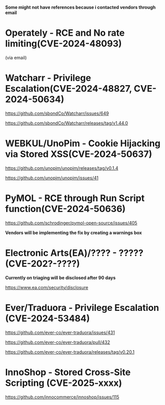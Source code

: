 **Some might not have references because i contacted vendors through email**

<h1>Operately - RCE and No rate limiting(CVE-2024-48093)</h1>

(via email)

<h1>Watcharr - Privilege Escalation(CVE-2024-48827, CVE-2024-50634)</h1>

https://github.com/sbondCo/Watcharr/issues/649

https://github.com/sbondCo/Watcharr/releases/tag/v1.44.0

<h1>WEBKUL/UnoPim - Cookie Hijacking via Stored XSS(CVE-2024-50637)</h1>

https://github.com/unopim/unopim/releases/tag/v0.1.4

https://github.com/unopim/unopim/issues/41

<h1>PyMOL - RCE through Run Script function(CVE-2024-50636)</h1>

https://github.com/schrodinger/pymol-open-source/issues/405

<b>Vendors will be implementing the fix by creating a warnings box</b>

<h1>Electronic Arts(EA)/???? - ????? (CVE-202?-????)</h1>

**Currently on triaging will be disclosed after 90 days**

https://www.ea.com/security/disclosure

<h1>Ever/Traduora - Privilege Escalation (CVE-2024-53484)</h1>

https://github.com/ever-co/ever-traduora/issues/431

https://github.com/ever-co/ever-traduora/pull/432

https://github.com/ever-co/ever-traduora/releases/tag/v0.20.1

<h1>InnoShop - Stored Cross-Site Scripting (CVE-2025-xxxx)</h1>

https://github.com/innocommerce/innoshop/issues/115
